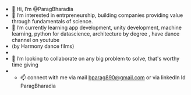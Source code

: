 - 👋 Hi, I’m @ParagBharadia
- 👀 I’m interested in entrpreneurship, building companies providing value through fundamentals of science.
- 🌱 I’m currently learning app development, unity development, machine learning, python for datascience, architecture by degree , have dance channel on youtube 
- (by Harmony dance films)
-   
- 💞️ I’m looking to collaborate on any big problem to solve, that's worthy time giving
- - 📫 connect with me via mail bparag890@gmail.com or via linkedIn Id ParagBharadia

<!---
ParagBharadia/ParagBharadia is a ✨ special ✨ repository because its `README.md` (this file) appears on your GitHub profile.
You can click the Preview link to take a look at your changes.
--->
